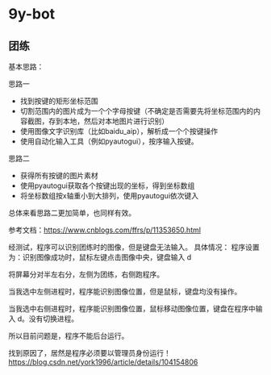 # 9y-bot

## 团练

基本思路：

思路一
- 找到按键的矩形坐标范围
- 切割范围内的图片成为一个个字母按键（不确定是否需要先将坐标范围内的内容截图，存到本地，然后对本地图片进行识别）
- 使用图像文字识别库（比如baidu_aip），解析成一个个按键操作
- 使用自动化输入工具（例如pyautogui），按序输入按键。

思路二
- 获得所有按键的图片素材
- 使用pyautogui获取各个按键出现的坐标，得到坐标数组
- 将坐标数组按x轴重小到大排列，使用pyautogui依次键入

总体来看思路二更加简单，也同样有效。

参考文档：https://www.cnblogs.com/ffrs/p/11353650.html

经测试，程序可以识别团练时的图像，但是键盘无法输入。
具体情况：
程序设置为：识别图像成功时，鼠标左键点击图像中央，键盘输入 d 

将屏幕分对半左右分，左侧为团练，右侧跑程序。

当我选中左侧进程时，程序能识别图像位置，但是鼠标，键盘均没有操作。

当我选中右侧进程时，程序能识别图像位置，鼠标移动图像位置，键盘在程序中输入 d。没有切换进程。

所以目前问题是，程序不能后台运行。

找到原因了，居然是程序必须要以管理员身份运行！https://blog.csdn.net/york1996/article/details/104154806